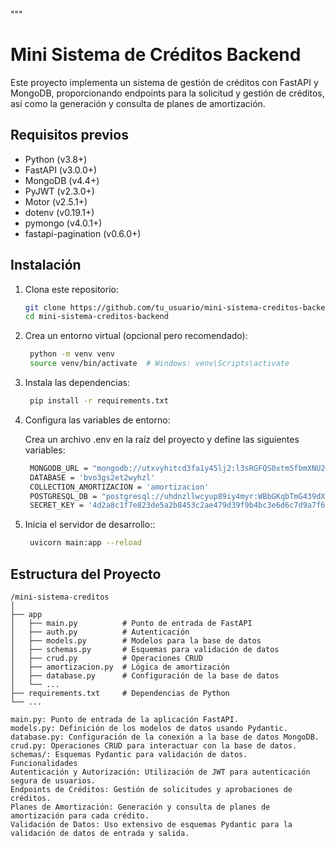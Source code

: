 """
# Mini Sistema de Créditos Backend

Este proyecto implementa un sistema de gestión de créditos con FastAPI y MongoDB, proporcionando endpoints para la solicitud y gestión de créditos, así como la generación y consulta de planes de amortización.

## Requisitos previos

- Python (v3.8+)
- FastAPI (v3.0.0+)
- MongoDB (v4.4+)
- PyJWT (v2.3.0+)
- Motor (v2.5.1+)
- dotenv (v0.19.1+)
- pymongo (v4.0.1+)
- fastapi-pagination (v0.6.0+)

## Instalación

1. Clona este repositorio:

   ```bash
   git clone https://github.com/tu_usuario/mini-sistema-creditos-backend.git
   cd mini-sistema-creditos-backend

2. Crea un entorno virtual (opcional pero recomendado):

   ```bash
    python -m venv venv
    source venv/bin/activate  # Windows: venv\Scripts\activate

3. Instala las dependencias:

   ```bash
    pip install -r requirements.txt


5. Configura las variables de entorno:

    Crea un archivo .env en la raíz del proyecto y define las siguientes variables:
   ```bash
    MONGODB_URL = "mongodb://utxvyhitcd3fa1y45lj2:l3sRGFQS0xtm5fbmXNU2@n1-c2-mongodb-clevercloud-customers.services.clever-cloud.com:27017,n2-c2-mongodb-clevercloud-customers.services.clever-cloud.com:27017/bvo3gs2et2wyhzl?replicaSet=rs0"
    DATABASE = 'bvo3gs2et2wyhzl'
    COLLECTION_AMORTIZACION = 'amortizacion'
    POSTGRESQL_DB = "postgresql://uhdnzllwcyup89iy4myr:WBbGKqbTmG439dXGh4hyni4DMU2ba0@blgowgn0o6bwkrgxxw07-postgresql.services.clever-cloud.com:50013/blgowgn0o6bwkrgxxw07"
    SECRET_KEY = '4d2a8c1f7e823de5a2b8453c2ae479d39f9b4bc3e6d6c7d9a7f6c896923456'

6. Inicia el servidor de desarrollo::

   ```bash
    uvicorn main:app --reload


## Estructura del Proyecto


    /mini-sistema-creditos
    │
    ├── app
    │   ├── main.py          # Punto de entrada de FastAPI
    │   ├── auth.py          # Autenticación
    │   ├── models.py        # Modelos para la base de datos
    │   ├── schemas.py       # Esquemas para validación de datos
    │   ├── crud.py          # Operaciones CRUD
    │   ├── amortizacion.py  # Lógica de amortización
    │   ├── database.py      # Configuración de la base de datos
    │   └── ...
    ├── requirements.txt     # Dependencias de Python
    └── ...

    main.py: Punto de entrada de la aplicación FastAPI.
    models.py: Definición de los modelos de datos usando Pydantic.
    database.py: Configuración de la conexión a la base de datos MongoDB.
    crud.py: Operaciones CRUD para interactuar con la base de datos.
    schemas/: Esquemas Pydantic para validación de datos.
    Funcionalidades
    Autenticación y Autorización: Utilización de JWT para autenticación segura de usuarios.
    Endpoints de Créditos: Gestión de solicitudes y aprobaciones de créditos.
    Planes de Amortización: Generación y consulta de planes de amortización para cada crédito.
    Validación de Datos: Uso extensivo de esquemas Pydantic para la validación de datos de entrada y salida.